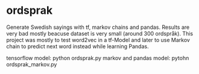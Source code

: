 # ordsprak
 Generate Swedish sayings with tf, markov chains and pandas.
 Results are very bad mostly beacuse dataset is very small (around 300 ordspråk).
 This project was mostly to test word2vec in a tf-Model
 and later to use Markov chain to predict next word instead while learning Pandas.

 tensorflow model: python ordsprak.py
 markov and pandas model: pytohn ordsprak_markov.py
